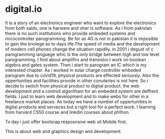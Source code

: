 # digital.io
It is a story of an electronics engineer who want to explore the electronics from both saids,
one is harware and oher is software.
As i from pakistan there is no such institutions who provide embeded systems and micocontroller parogramming.
Be for as 4G is not in pakistan it is imposible to gain the knolege as to days life.The speed of media and the development of modern cell phones change the situation rapidlly.
in 2001 i degust of c parogramming languege whic is the only bridge between high and low level parogramming.
I find about amplifirs and transistor.I work on boolean algebra and gates system.
Then i start to parogram an IC which is my interested chapter.
As i worked in solar charge controller embeded parogram due to covid19, physical products are effected seriuosly.
Also the oppertunities and facilities provide in other conuteries is not here.
So i decide to switch from physical product to digital product.
the web development and a controll algoritham for an embeded system are deffrent fields.
I just to learn web development and to make webs for other in a freelance market places.
As today we have a number of oppertunities in digital products and serveces but a right tool for a perfect work.
I learning from harvard CS50 course and linkdin courses about phthon.

To day i just offer bootsrap resposnsive web sit Mobile first.


This is about web and graphics design and development.


